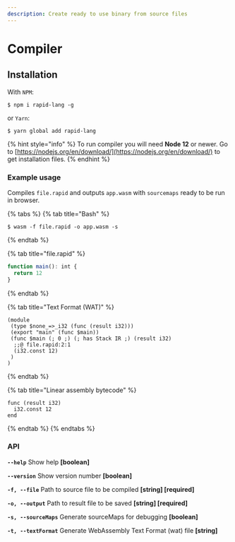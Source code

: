 ```yaml
---
description: Create ready to use binary from source files
---
```


# Compiler

## Installation

With `NPM`:

```
$ npm i rapid-lang -g
```

or `Yarn`:

```text
$ yarn global add rapid-lang
```

{% hint style="info" %}
To run compiler you will need **Node 12** or newer. Go to [https://nodejs.org/en/download/](https://nodejs.org/en/download/) to get installation files.
{% endhint %}

### Example usage

Compiles `file.rapid` and outputs `app.wasm` with `sourcemaps` ready to be run in browser.

{% tabs %}
{% tab title="Bash" %}
```text
$ wasm -f file.rapid -o app.wasm -s
```
{% endtab %}

{% tab title="file.rapid" %}
```javascript
function main(): int {
  return 12
}
```
{% endtab %}

{% tab title="Text Format \(WAT\)" %}
```
(module
 (type $none_=>_i32 (func (result i32)))
 (export "main" (func $main))
 (func $main (; 0 ;) (; has Stack IR ;) (result i32)
  ;;@ file.rapid:2:1
  (i32.const 12)
 )
)
```
{% endtab %}

{% tab title="Linear assembly bytecode" %}
```
func (result i32)
  i32.const 12
end
```
{% endtab %}
{% endtabs %}

### API

**`--help`** Show help **\[boolean\]**

**`--version`** Show version number **\[boolean\]**

**`-f, --file`** Path to source file to be compiled **\[string\] \[required\]**

**`-o, --output`** Path to result file to be saved **\[string\] \[required\]**

**`-s, --sourceMaps`** Generate sourceMaps for debugging **\[boolean\]**

**`-t, --textFormat`** Generate WebAssembly Text Format \(wat\) file **\[string\]**

